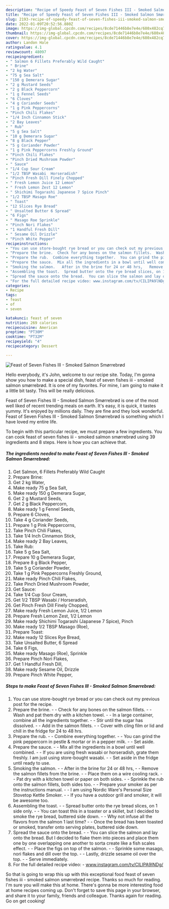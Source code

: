 ```yaml
---
description: "Recipe of Speedy Feast of Seven Fishes III - Smoked Salmon Smørrebrød"
title: "Recipe of Speedy Feast of Seven Fishes III - Smoked Salmon Smørrebrød"
slug: 2193-recipe-of-speedy-feast-of-seven-fishes-iii-smoked-salmon-smorrebrod
date: 2022-01-09T20:52:56.880Z
image: https://img-global.cpcdn.com/recipes/8cde71446b8e7e4e/680x482cq70/feast-of-seven-fishes-iii-smoked-salmon-smorrebrod-recipe-main-photo.jpg
thumbnail: https://img-global.cpcdn.com/recipes/8cde71446b8e7e4e/680x482cq70/feast-of-seven-fishes-iii-smoked-salmon-smorrebrod-recipe-main-photo.jpg
cover: https://img-global.cpcdn.com/recipes/8cde71446b8e7e4e/680x482cq70/feast-of-seven-fishes-iii-smoked-salmon-smorrebrod-recipe-main-photo.jpg
author: Landon Hale
ratingvalue: 4.1
reviewcount: 48097
recipeingredient:
- " Salmon 6 Fillets Preferably Wild Caught"
- " Brine"
- "2 kg Water"
- "75 g Sea Salt"
- "150 g Demerara Sugar"
- "2 g Mustard Seeds"
- "2 g Black Peppercorn"
- "1 g Fennel Seeds"
- "6 Cloves"
- "4 g Coriander Seeds"
- "1 g Pink Peppercorns"
- "Pinch Chili Flakes"
- "1/4 Inch Cinnamon Stick"
- "2 Bay Leaves"
- " Rub"
- "5 g Sea Salt"
- "10 g Demerara Sugar"
- "8 g Black Pepper"
- "5 g Coriander Powder"
- "1 g Pink Peppercorns Freshly Ground"
- "Pinch Chili Flakes"
- "Pinch Dried Mushroom Powder"
- " Sauce"
- "1/4 Cup Sour Cream"
- "1/2 TBSP Wasabi  Horseradish"
- "Pinch Fresh Dill Finely Chopped"
- " Fresh Lemon Juice 12 Lemon"
- " Fresh Lemon Zest 12 Lemon"
- " Shichimi Togarashi Japanese 7 Spice Pinch"
- "1/2 TBSP Masago Roe"
- " Toast"
- "12 Slices Rye Bread"
- " Unsalted Butter 6 Spread"
- "6 Figs"
- " Masago Roe Sprinkle"
- "Pinch Nori Flakes"
- "1 Handful Fresh Dill"
- " Sesame Oil Drizzle"
- "Pinch White Pepper"
recipeinstructions:
- "You can use store-bought rye bread or you can check out my previous post for the recipe."
- "Prepare the brine.  Check for any bones on the salmon fillets.  Wash and pat them dry with a kitchen towel.  In a large container, combine all the ingredients together.  Stir until the sugar has dissolved.  Add in the salmon fillets.  Cover with cling film or lid and chill in the fridge for 24 to 48 hrs."
- "Prepare the rub.  Combine everything together.  You can grind the pink peppercorn in pestle & mortar or in a pepper milk.  Set aside."
- "Prepare the sauce.  Mix all the ingredients in a bowl until well combined.  If you are using fresh wasabi or horseradish, grate them freshly. I am just using store-bought wasabi.  Set aside in the fridge until ready to use."
- "Smoking the salmon.   After in the brine for 24 or 48 hrs,   Remove the salmon fillets from the brine.  Place them on a wire cooling rack.  Pat dry with a kitchen towel or paper on both sides.  Sprinkle the rub onto the salmon fillets, both sides too.  Prepare your smoker as per the instructions manual.  I am using Nordic Ware's Personal Size Stovetop Kettle Smoker.  If you have a outdoor grill and smoker, it will be awesome too."
- "Assembling the toast.  Spread butter onto the rye bread slices, on 1 side only.  You can toast this in a toaster or a skillet, but I decided to smoke the rye bread, buttered side down.  Why not infuse all the flavors from the salmon 1 last time?  Once the bread has been toasted or smoked, transfer onto serving plates, buttered side down."
- "Spread the sauce onto the bread.  You can slice the salmon and lay onto the bread. But I decided to flake them into pieces and place them one by one overlapping one another to sorta create like a fish scales effect.  Place the figs on top of the salmon.  Sprinkle some masago, nori flakes and dill over the top.  Lastly, drizzle sesame oil over the top.  Serve immediately."
- "For the full detailed recipe video: www.instagram.com/tv/CILIPA9lNDg/"
categories:
- Recipe
tags:
- feast
- of
- seven

katakunci: feast of seven 
nutrition: 269 calories
recipecuisine: American
preptime: "PT30M"
cooktime: "PT32M"
recipeyield: "4"
recipecategory: Dessert

---
```



![Feast of Seven Fishes III - Smoked Salmon Smørrebrød](https://img-global.cpcdn.com/recipes/8cde71446b8e7e4e/680x482cq70/feast-of-seven-fishes-iii-smoked-salmon-smorrebrod-recipe-main-photo.jpg)

Hello everybody, it's John, welcome to our recipe site. Today, I'm gonna show you how to make a special dish, feast of seven fishes iii - smoked salmon smørrebrød. It is one of my favorites. For mine, I am going to make it a little bit tasty. This will be really delicious.

Feast of Seven Fishes III - Smoked Salmon Smørrebrød is one of the most well liked of recent trending meals on earth. It's easy, it is quick, it tastes yummy. It's enjoyed by millions daily. They are fine and they look wonderful. Feast of Seven Fishes III - Smoked Salmon Smørrebrød is something which I have loved my entire life.




To begin with this particular recipe, we must prepare a few ingredients. You can cook feast of seven fishes iii - smoked salmon smørrebrød using 39 ingredients and 8 steps. Here is how you can achieve that.

<!--inarticleads1-->

##### The ingredients needed to make Feast of Seven Fishes III - Smoked Salmon Smørrebrød:

1. Get  Salmon, 6 Fillets Preferably Wild Caught
1. Prepare  Brine:
1. Get 2 kg Water,
1. Make ready 75 g Sea Salt,
1. Make ready 150 g Demerara Sugar,
1. Get 2 g Mustard Seeds,
1. Get 2 g Black Peppercorn,
1. Make ready 1 g Fennel Seeds,
1. Prepare 6 Cloves,
1. Take 4 g Coriander Seeds,
1. Prepare 1 g Pink Peppercorns,
1. Take Pinch Chili Flakes,
1. Take 1/4 Inch Cinnamon Stick,
1. Make ready 2 Bay Leaves,
1. Take  Rub:
1. Take 5 g Sea Salt,
1. Prepare 10 g Demerara Sugar,
1. Prepare 8 g Black Pepper,
1. Take 5 g Coriander Powder,
1. Take 1 g Pink Peppercorns Freshly Ground,
1. Make ready Pinch Chili Flakes,
1. Take Pinch Dried Mushroom Powder,
1. Get  Sauce:
1. Take 1/4 Cup Sour Cream,
1. Get 1/2 TBSP Wasabi / Horseradish,
1. Get Pinch Fresh Dill Finely Chopped,
1. Make ready  Fresh Lemon Juice, 1/2 Lemon
1. Prepare  Fresh Lemon Zest, 1/2 Lemon
1. Make ready  Shichimi Togarashi (Japanese 7 Spice), Pinch
1. Make ready 1/2 TBSP Masago (Roe),
1. Prepare  Toast:
1. Make ready 12 Slices Rye Bread,
1. Take  Unsalted Butter, 6 Spread
1. Take 6 Figs,
1. Make ready  Masago (Roe), Sprinkle
1. Prepare Pinch Nori Flakes,
1. Get 1 Handful Fresh Dill,
1. Make ready  Sesame Oil, Drizzle
1. Prepare Pinch White Pepper,




<!--inarticleads2-->

##### Steps to make Feast of Seven Fishes III - Smoked Salmon Smørrebrød:

1. You can use store-bought rye bread or you can check out my previous post for the recipe.
1. Prepare the brine. -  - Check for any bones on the salmon fillets. -  - Wash and pat them dry with a kitchen towel. -  - In a large container, combine all the ingredients together. -  - Stir until the sugar has dissolved. -  - Add in the salmon fillets. -  - Cover with cling film or lid and chill in the fridge for 24 to 48 hrs.
1. Prepare the rub. -  - Combine everything together. -  - You can grind the pink peppercorn in pestle & mortar or in a pepper milk. -  - Set aside.
1. Prepare the sauce. -  - Mix all the ingredients in a bowl until well combined. -  - If you are using fresh wasabi or horseradish, grate them freshly. I am just using store-bought wasabi. -  - Set aside in the fridge until ready to use.
1. Smoking the salmon.  -  - After in the brine for 24 or 48 hrs,  -  - Remove the salmon fillets from the brine. -  - Place them on a wire cooling rack. -  - Pat dry with a kitchen towel or paper on both sides. -  - Sprinkle the rub onto the salmon fillets, both sides too. -  - Prepare your smoker as per the instructions manual. -  - I am using Nordic Ware's Personal Size Stovetop Kettle Smoker. -  - If you have a outdoor grill and smoker, it will be awesome too.
1. Assembling the toast. -  - Spread butter onto the rye bread slices, on 1 side only. -  - You can toast this in a toaster or a skillet, but I decided to smoke the rye bread, buttered side down. -  - Why not infuse all the flavors from the salmon 1 last time? -  - Once the bread has been toasted or smoked, transfer onto serving plates, buttered side down.
1. Spread the sauce onto the bread. -  - You can slice the salmon and lay onto the bread. But I decided to flake them into pieces and place them one by one overlapping one another to sorta create like a fish scales effect. -  - Place the figs on top of the salmon. -  - Sprinkle some masago, nori flakes and dill over the top. -  - Lastly, drizzle sesame oil over the top. -  - Serve immediately.
1. For the full detailed recipe video: - www.instagram.com/tv/CILIPA9lNDg/




So that is going to wrap this up with this exceptional food feast of seven fishes iii - smoked salmon smørrebrød recipe. Thanks so much for reading. I'm sure you will make this at home. There's gonna be more interesting food at home recipes coming up. Don't forget to save this page in your browser, and share it to your family, friends and colleague. Thanks again for reading. Go on get cooking!

